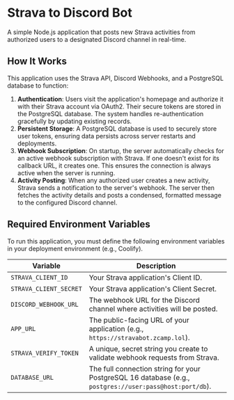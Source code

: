 # Strava to Discord Bot

A simple Node.js application that posts new Strava activities from authorized users to a designated Discord channel in real-time.

## How It Works

This application uses the Strava API, Discord Webhooks, and a PostgreSQL database to function:

1.  **Authentication**: Users visit the application's homepage and authorize it with their Strava account via OAuth2. Their secure tokens are stored in the PostgreSQL database. The system handles re-authentication gracefully by updating existing records.
2.  **Persistent Storage**: A PostgreSQL database is used to securely store user tokens, ensuring data persists across server restarts and deployments.
3.  **Webhook Subscription**: On startup, the server automatically checks for an active webhook subscription with Strava. If one doesn't exist for its callback URL, it creates one. This ensures the connection is always active when the server is running.
4.  **Activity Posting**: When any authorized user creates a new activity, Strava sends a notification to the server's webhook. The server then fetches the activity details and posts a condensed, formatted message to the configured Discord channel.

## Required Environment Variables

To run this application, you must define the following environment variables in your deployment environment (e.g., Coolify).

| Variable                | Description                                                                                             |
| ----------------------- | ------------------------------------------------------------------------------------------------------- |
| `STRAVA_CLIENT_ID`      | Your Strava application's Client ID.                                                                    |
| `STRAVA_CLIENT_SECRET`  | Your Strava application's Client Secret.                                                                |
| `DISCORD_WEBHOOK_URL`   | The webhook URL for the Discord channel where activities will be posted.                                |
| `APP_URL`               | The public-facing URL of your application (e.g., `https://stravabot.zcamp.lol`).                            |
| `STRAVA_VERIFY_TOKEN`   | A unique, secret string you create to validate webhook requests from Strava.                              |
| `DATABASE_URL`          | The full connection string for your PostgreSQL 16 database (e.g., `postgres://user:pass@host:port/db`). |